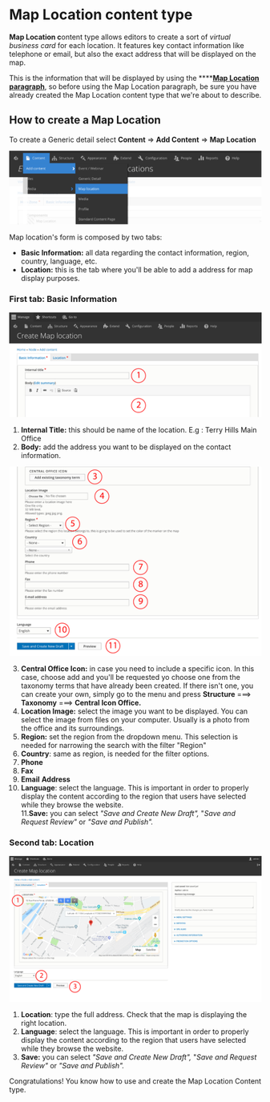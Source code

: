 # Map Location content type

**Map Location c**ontent type allows editors to create a sort of _virtual business card_ for each location. It features key contact information like telephone or email, but also the exact address that will be displayed on the map. 

This is the information that will be displayed by using the ****[**Map Location paragraph**](../paragraphs/map-location.md), so before using the Map Location paragraph, be sure you have already created the Map Location content type that we're about to describe. 

## How to create a Map Location

To create a Generic detail select **Content** =&gt; **Add Content** =&gt; **Map Location**

![](../.gitbook/assets/menu_mao_content_type_mesa-de-trabajo-1.png)

Map location's form is composed by two tabs:

* **Basic Information:** all data regarding the contact information, region, country, language, etc.
* **Location:** this is the tab where you'll be able to add a address for map display purposes. 

### First tab: Basic Information

![](../.gitbook/assets/content_map_location_form_1-01.png)

   1. **Internal Title:** this should be name of the location. E.g : Terry Hills Main Office  
   2. **Body:** add the address you want to be displayed on the contact information. 

![](../.gitbook/assets/content_map_form_2-01.png)

   3. **Central Office Icon:** in case you need to include a specific icon. In this case, choose add and you'll be requested yo choose one from the taxonomy terms that have already been created. If there isn't one, you can create your own, simply go to the menu and press **Structure** ===&gt; **Taxonomy** ===&gt; **Central Icon Office.**   
   4. **Location Image:** select the image you want to be displayed. You can select the image from files on your computer. Usually is a photo from the office and its surroundings.   
   5. **Region:** set the region from the dropdown menu. This selection is needed for narrowing the search with the filter "Region"  
   6. **Country**: same as region, is needed for the filter options.  
   7. **Phone**  
   8. **Fax**  
   9. **Email** **Address**  
 10. **Language**: select the language. This is important in order to properly display the content according to the region that users have selected while they browse the website.  
  11.**Save:** you can select _"Save and Create New Draft",_ "_Save and Request Review"_ or _"Save and Publish"._  


### Second tab: Location

![](../.gitbook/assets/content_map_tab_location-01.png)

1. **Location**: type the full address. Check that the map is displaying the right location. 
2. **Language**: select the language. This is important in order to properly display the content according to the region that users have selected while they browse the website.
3. **Save:** you can select _"Save and Create New Draft",_ "_Save and Request Review"_ or _"Save and Publish"._

Congratulations! You know how to use and create the Map Location Content type. 

